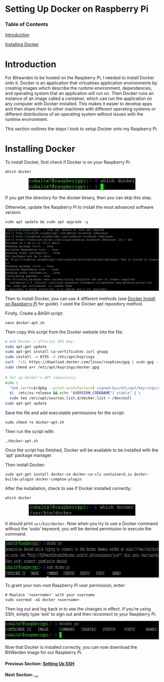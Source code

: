 # Setting Up Docker on Raspberry Pi

### Table of Contents

[Introduction](#introduction)

[Installing Docker](#installing-docker)

# Introduction

For Bitwarden to be hosted on the Raspberry Pi, I needed to install Docker onto it. Docker is an application that virtualises application environments by creating images which describe the runtime environment, dependencies, and operating system that an application will run on. Then Docker runs an instance of an image called a container, which can run the application on any computer with Docker installed. This makes it easier to develop apps and then share them to other machines with different operating systems or different distributions of an operating system without issues with the runtime environment.

This section outlines the steps I took to setup Docker onto my Raspberry Pi.

# Installing Docker

To install Docker, first check if Docker is on your Raspberry Pi:

```shell
which docker
```

<p align="center">
<img src="./images/which_docker.jpg" alt="'which docker' in Terminal without Docker installed" width=350px>
</p>

If you get the directory for the docker binary, then you can skip this step.

Otherwise, update the Raspberry Pi to install the most advanced software version:

```shell
sudo apt update && sudo apt upgrade -y
```

<p align="center">
<img src="./images/sudo_apt_update.jpg" alt="Updating Raspbian in terminal" width=600px>
</p>

Then to install Docker, you can use 4 different methods (see [Docker Install on Raspberry Pi](https://docs.docker.com/engine/install/raspberry-pi-os/) for guide). I used the Docker apt repository method.

Firstly, Create a BASH script:

```shell
nano docker-apt.sh
```

Then copy this script from the Docker website into the file:

```bash
# Add Docker's official GPG key:
sudo apt-get update
sudo apt-get install ca-certificates curl gnupg
sudo install -m 0755 -d /etc/apt/keyrings
curl -fsSL https://download.docker.com/linux/raspbian/gpg | sudo gpg --dearmor -o /etc/apt/keyrings/docker.gpg
sudo chmod a+r /etc/apt/keyrings/docker.gpg

# Set up Docker's APT repository:
echo \
  "deb [arch=$(dpkg --print-architecture) signed-by=/etc/apt/keyrings/docker.gpg] https://download.docker.com/linux/raspbian \
  $(. /etc/os-release && echo "$VERSION_CODENAME") stable" | \
  sudo tee /etc/apt/sources.list.d/docker.list > /dev/null
sudo apt-get update
```

Save the file and add executable permissions for the script:

```shell
sudo chmod +x docker-apt.sh
```

Then run the script with:

```shell
./docker-apt.sh
```

Once the script has finished, Docker will be available to be installed with the ‘apt’ package manager.

Then install Docker:

```shell
sudo apt-get install docker-ce docker-ce-cli containerd.io docker-buildx-plugin docker-compose-plugin
```

After the installation, check to see if Docker installed correctly:

```shell
which docker
```

<p align="center">
<img src="./images/which_docker_install.jpg" alt="'which docker' after installing Docker" width=350px>
</p>

It should print `usr/bin/docker`. Now when you try to use a Docker command without the ‘sudo’ keyword, you will be denied permission to execute the command.

<p align="center">
<img src="./images/docker_permission_denied.jpg" alt="Denied access to Docker after installation on non-root user" height=120px>
</p>

To grant your non-root Raspberry Pi user permission, enter:

```shell
# Replace '<username>' with your username
sudo usermod -aG docker <username>
```

Then log out and log back in to see the changes in effect. If you’re using SSH, simply type ‘exit’ to sign out and then reconnect to your Raspberry Pi.

<p align="center">
<img src="./images/docker_permission_granted.jpg" alt="Non-root user is now able to use Docker" height=60px>
</p>

Now that Docker is installed correctly, you can now download the BitWarden image for our Raspberry Pi.

#### Previous Section: [Setting Up SSH](../ssh_setup)

#### Next Section: [...]()
